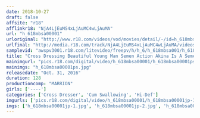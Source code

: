 ```yaml
---
date: 2018-10-27
draft: false
affsite: "r18"
afflinkr18: "NjA4LjEuMS4xLjAuMC4wLjAuMA"
url: "h_618mbsa00001"
urloriginal: "http://www.r18.com/videos/vod/movies/detail/-/id=h_618mbsa00001"
urlfinal: "http://media.r18.com/track/NjA4LjEuMS4xLjAuMC4wLjAuMA/videos/vod/movies/detail/-/id=h_618mbsa00001"
samplevid: "awspv3001.r18.com/litevideo/freepv/h/h_6/h_618mbsa001/h_618mbsa001_dmb_w.mp4"
title: "Cross Dressing Beautiful Young Man Semen Action Akina Is A Semen Sex Slave"
mainimgurl: "pics.r18.com/digital/video/h_618mbsa00001/h_618mbsa00001ps.jpg"
mainimgs: "h_618mbsa00001ps.jpg"
releasedate: "Oct. 31, 2016"
duration: 128
productioncomp: "MARRION"
girls: ['----']
categories: ['Cross Dresser', 'Cum Swallowing', 'Hi-Def']
imgurls: ['pics.r18.com/digital/video/h_618mbsa00001/h_618mbsa00001jp-1.jpg', 'pics.r18.com/digital/video/h_618mbsa00001/h_618mbsa00001jp-2.jpg', 'pics.r18.com/digital/video/h_618mbsa00001/h_618mbsa00001jp-3.jpg', 'pics.r18.com/digital/video/h_618mbsa00001/h_618mbsa00001jp-4.jpg', 'pics.r18.com/digital/video/h_618mbsa00001/h_618mbsa00001jp-5.jpg', 'pics.r18.com/digital/video/h_618mbsa00001/h_618mbsa00001jp-6.jpg', 'pics.r18.com/digital/video/h_618mbsa00001/h_618mbsa00001jp-7.jpg', 'pics.r18.com/digital/video/h_618mbsa00001/h_618mbsa00001jp-8.jpg', 'pics.r18.com/digital/video/h_618mbsa00001/h_618mbsa00001jp-9.jpg', 'pics.r18.com/digital/video/h_618mbsa00001/h_618mbsa00001jp-10.jpg', 'pics.r18.com/digital/video/h_618mbsa00001/h_618mbsa00001jp-11.jpg', 'pics.r18.com/digital/video/h_618mbsa00001/h_618mbsa00001jp-12.jpg', 'pics.r18.com/digital/video/h_618mbsa00001/h_618mbsa00001jp-13.jpg', 'pics.r18.com/digital/video/h_618mbsa00001/h_618mbsa00001jp-14.jpg', 'pics.r18.com/digital/video/h_618mbsa00001/h_618mbsa00001jp-15.jpg', 'pics.r18.com/digital/video/h_618mbsa00001/h_618mbsa00001jp-16.jpg', 'pics.r18.com/digital/video/h_618mbsa00001/h_618mbsa00001jp-17.jpg', 'pics.r18.com/digital/video/h_618mbsa00001/h_618mbsa00001jp-18.jpg', 'pics.r18.com/digital/video/h_618mbsa00001/h_618mbsa00001jp-19.jpg', 'pics.r18.com/digital/video/h_618mbsa00001/h_618mbsa00001jp-20.jpg']
imgs: ['h_618mbsa00001jp-1.jpg', 'h_618mbsa00001jp-2.jpg', 'h_618mbsa00001jp-3.jpg', 'h_618mbsa00001jp-4.jpg', 'h_618mbsa00001jp-5.jpg', 'h_618mbsa00001jp-6.jpg', 'h_618mbsa00001jp-7.jpg', 'h_618mbsa00001jp-8.jpg', 'h_618mbsa00001jp-9.jpg', 'h_618mbsa00001jp-10.jpg', 'h_618mbsa00001jp-11.jpg', 'h_618mbsa00001jp-12.jpg', 'h_618mbsa00001jp-13.jpg', 'h_618mbsa00001jp-14.jpg', 'h_618mbsa00001jp-15.jpg', 'h_618mbsa00001jp-16.jpg', 'h_618mbsa00001jp-17.jpg', 'h_618mbsa00001jp-18.jpg', 'h_618mbsa00001jp-19.jpg', 'h_618mbsa00001jp-20.jpg']
---
```

